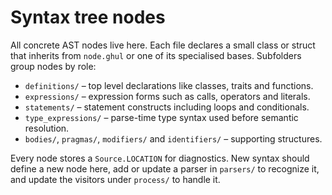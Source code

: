 # Syntax tree nodes

All concrete AST nodes live here. Each file declares a small class or struct that inherits from `node.ghul` or one of its specialised bases. Subfolders group nodes by role:

- `definitions/` – top level declarations like classes, traits and functions.
- `expressions/` – expression forms such as calls, operators and literals.
- `statements/` – statement constructs including loops and conditionals.
- `type_expressions/` – parse-time type syntax used before semantic resolution.
- `bodies/`, `pragmas/`, `modifiers/` and `identifiers/` – supporting structures.

Every node stores a `Source.LOCATION` for diagnostics. New syntax should define a new node here, add or update a parser in `parsers/` to recognize it, and update the visitors under `process/` to handle it.
